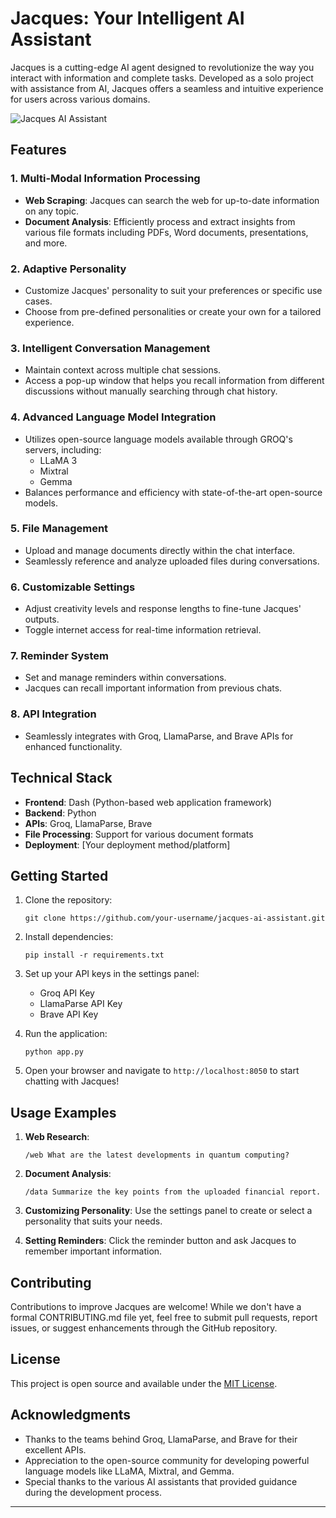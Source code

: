 # Jacques: Your Intelligent AI Assistant

Jacques is a cutting-edge AI agent designed to revolutionize the way you interact with information and complete tasks. Developed as a solo project with assistance from AI, Jacques offers a seamless and intuitive experience for users across various domains.

![Jacques AI Assistant](/Users/antoinevilliere/Desktop/Jarvis/pythonProject/assets/Ai.png)

## Features

### 1. Multi-Modal Information Processing
- **Web Scraping**: Jacques can search the web for up-to-date information on any topic.
- **Document Analysis**: Efficiently process and extract insights from various file formats including PDFs, Word documents, presentations, and more.

### 2. Adaptive Personality
- Customize Jacques' personality to suit your preferences or specific use cases.
- Choose from pre-defined personalities or create your own for a tailored experience.

### 3. Intelligent Conversation Management
- Maintain context across multiple chat sessions.
- Access a pop-up window that helps you recall information from different discussions without manually searching through chat history.

### 4. Advanced Language Model Integration
- Utilizes open-source language models available through GROQ's servers, including:
  - LLaMA 3
  - Mixtral
  - Gemma
- Balances performance and efficiency with state-of-the-art open-source models.

### 5. File Management
- Upload and manage documents directly within the chat interface.
- Seamlessly reference and analyze uploaded files during conversations.

### 6. Customizable Settings
- Adjust creativity levels and response lengths to fine-tune Jacques' outputs.
- Toggle internet access for real-time information retrieval.

### 7. Reminder System
- Set and manage reminders within conversations.
- Jacques can recall important information from previous chats.

### 8. API Integration
- Seamlessly integrates with Groq, LlamaParse, and Brave APIs for enhanced functionality.

## Technical Stack

- **Frontend**: Dash (Python-based web application framework)
- **Backend**: Python
- **APIs**: Groq, LlamaParse, Brave
- **File Processing**: Support for various document formats
- **Deployment**: [Your deployment method/platform]

## Getting Started

1. Clone the repository:
   ```
   git clone https://github.com/your-username/jacques-ai-assistant.git
   ```

2. Install dependencies:
   ```
   pip install -r requirements.txt
   ```

3. Set up your API keys in the settings panel:
   - Groq API Key
   - LlamaParse API Key
   - Brave API Key

4. Run the application:
   ```
   python app.py
   ```

5. Open your browser and navigate to `http://localhost:8050` to start chatting with Jacques!

## Usage Examples

1. **Web Research**: 
   ```
   /web What are the latest developments in quantum computing?
   ```

2. **Document Analysis**:
   ```
   /data Summarize the key points from the uploaded financial report.
   ```

3. **Customizing Personality**:
   Use the settings panel to create or select a personality that suits your needs.

4. **Setting Reminders**:
   Click the reminder button and ask Jacques to remember important information.

## Contributing

Contributions to improve Jacques are welcome! While we don't have a formal CONTRIBUTING.md file yet, feel free to submit pull requests, report issues, or suggest enhancements through the GitHub repository.

## License

This project is open source and available under the [MIT License](https://opensource.org/licenses/MIT).

## Acknowledgments

- Thanks to the teams behind Groq, LlamaParse, and Brave for their excellent APIs.
- Appreciation to the open-source community for developing powerful language models like LLaMA, Mixtral, and Gemma.
- Special thanks to the various AI assistants that provided guidance during the development process.

---